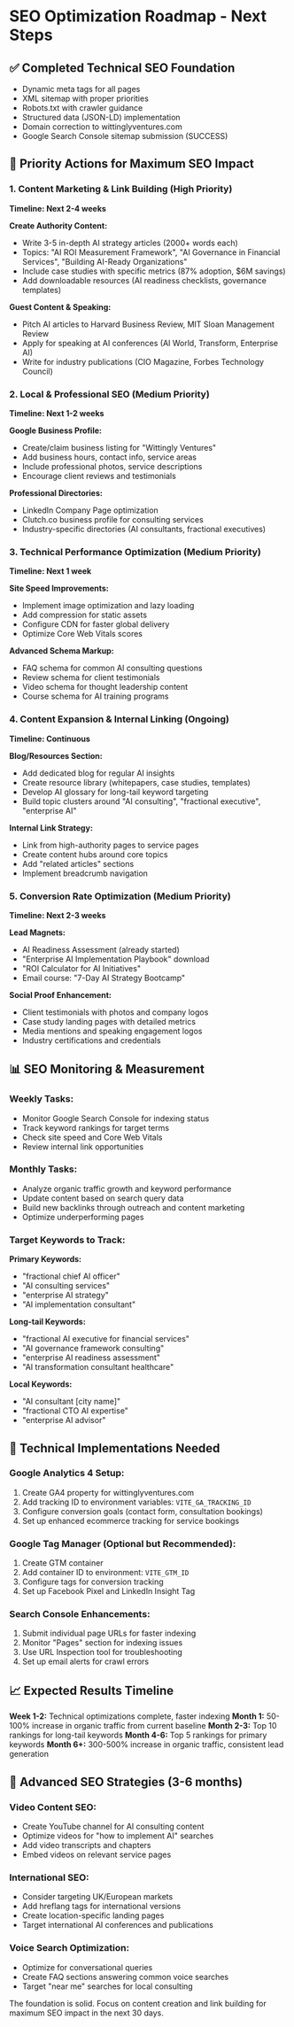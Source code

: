 # SEO Optimization Roadmap - Next Steps

## ✅ Completed Technical SEO Foundation
- Dynamic meta tags for all pages
- XML sitemap with proper priorities 
- Robots.txt with crawler guidance
- Structured data (JSON-LD) implementation
- Domain correction to wittinglyventures.com
- Google Search Console sitemap submission (SUCCESS)

## 🎯 Priority Actions for Maximum SEO Impact

### 1. Content Marketing & Link Building (High Priority)
**Timeline: Next 2-4 weeks**

**Create Authority Content:**
- Write 3-5 in-depth AI strategy articles (2000+ words each)
- Topics: "AI ROI Measurement Framework", "AI Governance in Financial Services", "Building AI-Ready Organizations"
- Include case studies with specific metrics (87% adoption, $6M savings)
- Add downloadable resources (AI readiness checklists, governance templates)

**Guest Content & Speaking:**
- Pitch AI articles to Harvard Business Review, MIT Sloan Management Review
- Apply for speaking at AI conferences (AI World, Transform, Enterprise AI)
- Write for industry publications (CIO Magazine, Forbes Technology Council)

### 2. Local & Professional SEO (Medium Priority)
**Timeline: Next 1-2 weeks**

**Google Business Profile:**
- Create/claim business listing for "Wittingly Ventures"
- Add business hours, contact info, service areas
- Include professional photos, service descriptions
- Encourage client reviews and testimonials

**Professional Directories:**
- LinkedIn Company Page optimization
- Clutch.co business profile for consulting services
- Industry-specific directories (AI consultants, fractional executives)

### 3. Technical Performance Optimization (Medium Priority)
**Timeline: Next 1 week**

**Site Speed Improvements:**
- Implement image optimization and lazy loading
- Add compression for static assets
- Configure CDN for faster global delivery
- Optimize Core Web Vitals scores

**Advanced Schema Markup:**
- FAQ schema for common AI consulting questions
- Review schema for client testimonials
- Video schema for thought leadership content
- Course schema for AI training programs

### 4. Content Expansion & Internal Linking (Ongoing)
**Timeline: Continuous**

**Blog/Resources Section:**
- Add dedicated blog for regular AI insights
- Create resource library (whitepapers, case studies, templates)
- Develop AI glossary for long-tail keyword targeting
- Build topic clusters around "AI consulting", "fractional executive", "enterprise AI"

**Internal Link Strategy:**
- Link from high-authority pages to service pages
- Create content hubs around core topics
- Add "related articles" sections
- Implement breadcrumb navigation

### 5. Conversion Rate Optimization (Medium Priority)
**Timeline: Next 2-3 weeks**

**Lead Magnets:**
- AI Readiness Assessment (already started)
- "Enterprise AI Implementation Playbook" download
- "ROI Calculator for AI Initiatives"
- Email course: "7-Day AI Strategy Bootcamp"

**Social Proof Enhancement:**
- Client testimonials with photos and company logos
- Case study landing pages with detailed metrics
- Media mentions and speaking engagement logos
- Industry certifications and credentials

## 📊 SEO Monitoring & Measurement

### Weekly Tasks:
- Monitor Google Search Console for indexing status
- Track keyword rankings for target terms
- Check site speed and Core Web Vitals
- Review internal link opportunities

### Monthly Tasks:
- Analyze organic traffic growth and keyword performance
- Update content based on search query data
- Build new backlinks through outreach and content marketing
- Optimize underperforming pages

### Target Keywords to Track:
**Primary Keywords:**
- "fractional chief AI officer" 
- "AI consulting services"
- "enterprise AI strategy"
- "AI implementation consultant"

**Long-tail Keywords:**
- "fractional AI executive for financial services"
- "AI governance framework consulting"
- "enterprise AI readiness assessment"
- "AI transformation consultant healthcare"

**Local Keywords:**
- "AI consultant [city name]"
- "fractional CTO AI expertise"
- "enterprise AI advisor"

## 🔧 Technical Implementations Needed

### Google Analytics 4 Setup:
1. Create GA4 property for wittinglyventures.com
2. Add tracking ID to environment variables: `VITE_GA_TRACKING_ID`
3. Configure conversion goals (contact form, consultation bookings)
4. Set up enhanced ecommerce tracking for service bookings

### Google Tag Manager (Optional but Recommended):
1. Create GTM container
2. Add container ID to environment: `VITE_GTM_ID`  
3. Configure tags for conversion tracking
4. Set up Facebook Pixel and LinkedIn Insight Tag

### Search Console Enhancements:
1. Submit individual page URLs for faster indexing
2. Monitor "Pages" section for indexing issues
3. Use URL Inspection tool for troubleshooting
4. Set up email alerts for crawl errors

## 📈 Expected Results Timeline

**Week 1-2:** Technical optimizations complete, faster indexing
**Month 1:** 50-100% increase in organic traffic from current baseline
**Month 2-3:** Top 10 rankings for long-tail keywords
**Month 4-6:** Top 5 rankings for primary keywords
**Month 6+:** 300-500% increase in organic traffic, consistent lead generation

## 🚀 Advanced SEO Strategies (3-6 months)

### Video Content SEO:
- Create YouTube channel for AI consulting content
- Optimize videos for "how to implement AI" searches
- Add video transcripts and chapters
- Embed videos on relevant service pages

### International SEO:
- Consider targeting UK/European markets
- Add hreflang tags for international versions
- Create location-specific landing pages
- Target international AI conferences and publications

### Voice Search Optimization:
- Optimize for conversational queries
- Create FAQ sections answering common voice searches
- Target "near me" searches for local consulting

The foundation is solid. Focus on content creation and link building for maximum SEO impact in the next 30 days.